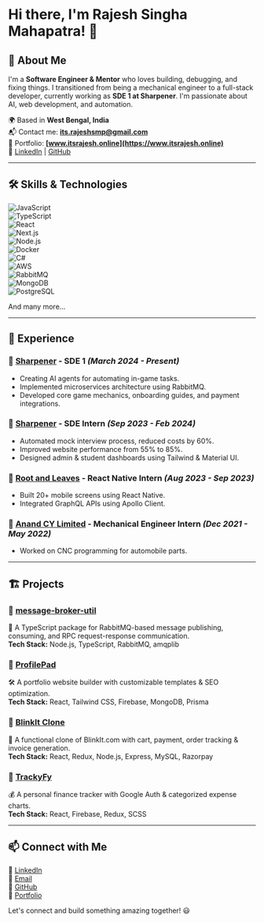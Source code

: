 # Hi there, I'm Rajesh Singha Mahapatra! 👋

## 🚀 About Me
I'm a **Software Engineer & Mentor** who loves building, debugging, and fixing things. I transitioned from being a mechanical engineer to a full-stack developer, currently working as **SDE 1 at Sharpener**. I'm passionate about AI, web development, and automation.

🌍 Based in **West Bengal, India**  
📬 Contact me: **[its.rajeshsmp@gmail.com](mailto:its.rajeshsmp@gmail.com)**  
👦 Portfolio: **[www.itsrajesh.online](https://www.itsrajesh.online)**  
💼 [LinkedIn](https://www.linkedin.com/in/rajeshsmp/) | [GitHub](https://github.com/its-rajesh-smp)


---

## 🛠 Skills & Technologies

![JavaScript](https://img.shields.io/badge/JavaScript-F7DF1E?style=flat&logo=javascript&logoColor=black)  
![TypeScript](https://img.shields.io/badge/TypeScript-3178C6?style=flat&logo=typescript&logoColor=white)  
![React](https://img.shields.io/badge/React-61DAFB?style=flat&logo=react&logoColor=black)  
![Next.js](https://img.shields.io/badge/Next.js-000000?style=flat&logo=nextdotjs&logoColor=white)  
![Node.js](https://img.shields.io/badge/Node.js-339933?style=flat&logo=nodedotjs&logoColor=white)  
![Docker](https://img.shields.io/badge/Docker-2496ED?style=flat&logo=docker&logoColor=white)  
![C#](https://img.shields.io/badge/C%23-239120?style=flat&logo=c-sharp&logoColor=white)  
![AWS](https://img.shields.io/badge/AWS-232F3E?style=flat&logo=amazonaws&logoColor=white)  
![RabbitMQ](https://img.shields.io/badge/RabbitMQ-FF6600?style=flat&logo=rabbitmq&logoColor=white)  
![MongoDB](https://img.shields.io/badge/MongoDB-47A248?style=flat&logo=mongodb&logoColor=white)  
![PostgreSQL](https://img.shields.io/badge/PostgreSQL-4169E1?style=flat&logo=postgresql&logoColor=white)  

And many more...

---

## 💼 Experience

### 🏢 [Sharpener](https://www.sharpener.tech/) - **SDE 1** *(March 2024 - Present)*
- Creating AI agents for automating in-game tasks.
- Implemented microservices architecture using RabbitMQ.
- Developed core game mechanics, onboarding guides, and payment integrations.

### 🏢 [Sharpener](https://www.sharpener.tech/) - **SDE Intern** *(Sep 2023 - Feb 2024)*
- Automated mock interview process, reduced costs by 60%.
- Improved website performance from 55% to 85%.
- Designed admin & student dashboards using Tailwind & Material UI.

### 🏢 [Root and Leaves](https://rootandleaves.com/) - **React Native Intern** *(Aug 2023 - Sep 2023)*
- Built 20+ mobile screens using React Native.
- Integrated GraphQL APIs using Apollo Client.

### 🏢 [Anand CY Limited](https://www.anandgroupindia.com/acymautomotive/) - **Mechanical Engineer Intern** *(Dec 2021 - May 2022)*
- Worked on CNC programming for automobile parts.

---

## 🏗️ Projects

### 🔹 [message-broker-util](https://www.npmjs.com/package/message-broker-util)
🚀 A TypeScript package for RabbitMQ-based message publishing, consuming, and RPC request-response communication.  
**Tech Stack:** Node.js, TypeScript, RabbitMQ, amqplib  

### 🔹 [ProfilePad](https://github.com/its-rajesh-smp?tab=repositories&q=profilepad&type=&language=&sort=)
🛠️ A portfolio website builder with customizable templates & SEO optimization.  
**Tech Stack:** React, Tailwind CSS, Firebase, MongoDB, Prisma  

### 🔹 [BlinkIt Clone](https://www.youtube.com/watch?v=wCWGeTGMYWg)
🛒 A functional clone of BlinkIt.com with cart, payment, order tracking & invoice generation.  
**Tech Stack:** React, Redux, Node.js, Express, MySQL, Razorpay  

### 🔹 [TrackyFy](https://trackyfi.netlify.app/)
💰 A personal finance tracker with Google Auth & categorized expense charts.  
**Tech Stack:** React, Firebase, Redux, SCSS  

---

## 📫 Connect with Me

💼 [LinkedIn](https://www.linkedin.com/in/rajeshsmp/)  
📧 [Email](mailto:its.rajeshsmp@gmail.com)  
🐙 [GitHub](https://github.com/its-rajesh-smp)  
🚀 [Portfolio](https://dillion.io)  

Let's connect and build something amazing together! 😃
